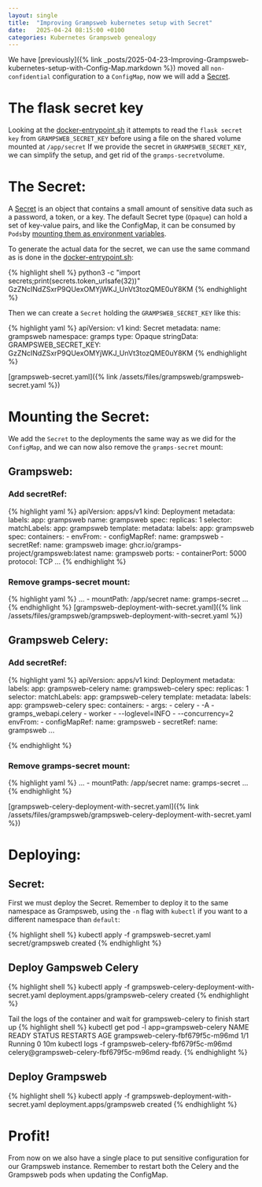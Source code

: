 ```yaml
---
layout: single
title:  "Improving Grampsweb kubernetes setup with Secret"
date:   2025-04-24 08:15:00 +0100
categories: Kubernetes Grampsweb genealogy
---
```

We have [previously]({% link _posts/2025-04-23-Improving-Grampsweb-kubernetes-setup-with-Config-Map.markdown %}) moved all `non-confidential` configuration to a `ConfigMap`, now we will add a [Secret](https://kubernetes.io/docs/concepts/configuration/secret/).

# The flask secret key
Looking at the [docker-entrypoint.sh](https://github.com/gramps-project/gramps-web-api/blob/8f1ef9359cec56b4dbeb229bf65bbf90a7386393/docker-entrypoint.sh#L5) it attempts to read the `flask secret key` from `GRAMPSWEB_SECRET_KEY` before using a file on the shared volume mounted at `/app/secret`
If we provide the secret in `GRAMPSWEB_SECRET_KEY`, we can simplify the setup, and get rid of the `gramps-secret`volume.

# The Secret:
A [Secret](https://kubernetes.io/docs/concepts/configuration/secret/) is an object that contains a small amount of sensitive data such as a password, a token, or a key. The default Secret type (`Opaque`) can hold a set of key-value pairs, and like the ConfigMap, it can be consumed by `Pods`by [mounting them as environment variables](https://kubernetes.io/docs/concepts/configuration/secret/#using-secrets-as-environment-variables).

To generate the actual data for the secret, we can use the same command as is done in the [docker-entrypoint.sh](https://github.com/gramps-project/gramps-web-api/blob/8f1ef9359cec56b4dbeb229bf65bbf90a7386393/docker-entrypoint.sh#L11):

{% highlight shell %}
python3 -c "import secrets;print(secrets.token_urlsafe(32))"
GzZNcINdZSxrP9QUexOMYjWKJ_UnVt3tozQME0uY8KM
{% endhighlight %}

Then we can create a `Secret` holding the `GRAMPSWEB_SECRET_KEY` like this:

{% highlight yaml %}
apiVersion: v1
kind: Secret
metadata:
  name: grampsweb
  namespace: gramps
type: Opaque
stringData:
  GRAMPSWEB_SECRET_KEY: GzZNcINdZSxrP9QUexOMYjWKJ_UnVt3tozQME0uY8KM
{% endhighlight %}

[grampsweb-secret.yaml]({% link /assets/files/grampsweb/grampsweb-secret.yaml %})

# Mounting the Secret:

We add the `Secret` to the deployments the same way as we did for the `ConfigMap`, and we can now also remove the `gramps-secret` mount:

## Grampsweb:

### Add secretRef:
{% highlight yaml %}
apiVersion: apps/v1
kind: Deployment
metadata:
  labels:
    app: grampsweb
  name: grampsweb
spec:
  replicas: 1
  selector:
    matchLabels:
      app: grampsweb
  template:
    metadata:
      labels:
        app: grampsweb
    spec:
      containers:
        - envFrom:
          - configMapRef:
              name: grampsweb
          - secretRef:
              name: grampsweb
          image: ghcr.io/gramps-project/grampsweb:latest
          name: grampsweb
          ports:
            - containerPort: 5000
              protocol: TCP
...
{% endhighlight %}


### Remove gramps-secret mount:
{% highlight yaml %}
...
            - mountPath: /app/secret
              name: gramps-secret
...
{% endhighlight %}
[grampsweb-deployment-with-secret.yaml]({% link /assets/files/grampsweb/grampsweb-deployment-with-secret.yaml %})

## Grampsweb Celery:

### Add secretRef:
{% highlight yaml %}
apiVersion: apps/v1
kind: Deployment
metadata:
  labels:
    app: grampsweb-celery
  name: grampsweb-celery
spec:
  replicas: 1
  selector:
    matchLabels:
      app: grampsweb-celery
  template:
    metadata:
      labels:
        app: grampsweb-celery
    spec:
      containers:
        - args:
            - celery
            - -A
            - gramps_webapi.celery
            - worker
            - --loglevel=INFO
            - --concurrency=2
          envFrom:
          - configMapRef:
              name: grampsweb
          - secretRef:
              name: grampsweb
...

{% endhighlight %}


### Remove gramps-secret mount:
{% highlight yaml %}
...
            - mountPath: /app/secret
              name: gramps-secret
...
{% endhighlight %}


[grampsweb-celery-deployment-with-secret.yaml]({% link /assets/files/grampsweb/grampsweb-celery-deployment-with-secret.yaml %})

# Deploying:

## Secret:
First we must deploy the Secret. Remember to deploy it to the same namespace as Grampsweb, using the `-n` flag with `kubectl` if you want to a different namespace than `default`:

{% highlight shell %}
kubectl apply -f grampsweb-secret.yaml
secret/grampsweb created
{% endhighlight %}

## Deploy Gampsweb Celery
{% highlight shell %}
kubectl apply -f grampsweb-celery-deployment-with-secret.yaml
deployment.apps/grampsweb-celery created
{% endhighlight %}

Tail the logs of the container and wait for grampsweb-celery to finish start up
{% highlight shell %}
kubectl get pod -l app=grampsweb-celery
NAME                               READY   STATUS    RESTARTS   AGE
grampsweb-celery-fbf679f5c-m96md   1/1     Running   0          10m
kubectl logs -f grampsweb-celery-fbf679f5c-m96md
<timestamp> celery@grampsweb-celery-fbf679f5c-m96md ready.
{% endhighlight %}

## Deploy Grampsweb
{% highlight shell %}
kubectl apply -f grampsweb-deployment-with-secret.yaml
deployment.apps/grampsweb created
{% endhighlight %}

# Profit!

From now on we also have a single place to put sensitive configuration for our Grampsweb instance. Remember to restart both the Celery and the Grampsweb pods when updating the ConfigMap.
